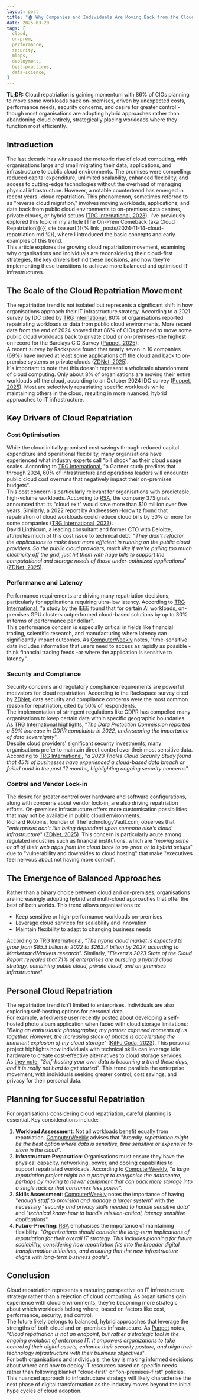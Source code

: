 ```yaml
---
layout: post
title: "🏠 Why Companies and Individuals Are Moving Back from the Cloud"
date: 2025-03-20
tags: [
  cloud,
  on-prem,
  performance,
  security,
  mlops,
  deployment,
  best-practices,
  data-science,
]
---
```


**TL;DR:** Cloud repatriation is gaining momentum with 86% of CIOs planning to
move some workloads back on-premises, driven by unexpected costs, performance
needs, security concerns, and desire for greater control - though most
organisations are adopting hybrid approaches rather than abandoning cloud
entirely, strategically placing workloads where they function most efficiently.

<!--more-->

## Introduction

The last decade has witnessed the meteoric rise of cloud computing, with
organisations large and small migrating their data, applications, and
infrastructure to public cloud environments. The promises were compelling:
reduced capital expenditure, unlimited scalability, enhanced flexibility, and
access to cutting-edge technologies without the overhead of managing physical
infrastructure. However, a notable countertrend has emerged in recent years
-cloud repatriation. This phenomenon, sometimes referred to as "reverse cloud
migration," involves moving workloads, applications, and data back from public
cloud environments to on-premises data centres, private clouds, or hybrid setups
([TRG International, 2023](https://blog.trginternational.com/cloud-repatriation-business-return-on-premises)).
I've previously explored this topic in my article [The On-Prem Comeback (aka
Cloud Repatriation)]({{ site.baseurl }}{% link
_posts/2024-11-14-cloud-repatriation.md %}), where I introduced the basic
concepts and early examples of this trend.\
This article explores the growing cloud repatriation movement, examining why
organisations and individuals are reconsidering their cloud-first strategies,
the key drivers behind these decisions, and how they're implementing these
transitions to achieve more balanced and optimised IT infrastructures.

## The Scale of the Cloud Repatriation Movement

The repatriation trend is not isolated but represents a significant shift in how
organisations approach their IT infrastructure strategy. According to a 2021
survey by IDC cited by
[TRG International](https://blog.trginternational.com/cloud-repatriation-business-return-on-premises),
80% of organisations reported repatriating workloads or data from public cloud
environments. More recent data from the end of 2024 showed that 86% of CIOs
planned to move some public cloud workloads back to private cloud or on-premises
-the highest on record for the Barclays CIO Survey
([Puppet, 2025](https://www.puppet.com/blog/cloud-repatriation)).\
A recent survey by Rackspace found that nearly seven in 10 companies (69%) have
moved at least some applications off the cloud and back to on-premise systems or
private clouds
([ZDNet, 2025](https://www.zdnet.com/article/why-some-companies-are-backing-away-from-the-public-cloud/)).\
It's important to note that this doesn't represent a wholesale abandonment of
cloud computing. Only about 8% of organisations are moving their entire
workloads off the cloud, according to an October 2024 IDC survey
([Puppet, 2025](https://www.puppet.com/blog/cloud-repatriation)). Most are
selectively repatriating specific workloads while maintaining others in the
cloud, resulting in more nuanced, hybrid approaches to IT infrastructure.

## Key Drivers of Cloud Repatriation

### Cost Optimisation

While the cloud initially promised cost savings through reduced capital
expenditure and operational flexibility, many organisations have experienced
what industry experts call "bill shock" as their cloud usage scales. According
to
[TRG International](https://blog.trginternational.com/cloud-repatriation-business-return-on-premises),
"a Gartner study predicts that through 2024, 60% of infrastructure and
operations leaders will encounter public cloud cost overruns that negatively
impact their on-premises budgets".\
This cost concern is particularly relevant for organisations with predictable,
high-volume workloads. According to
[RSA](https://www.rsa.com/resources/blog/identity-governance-and-administration/cloud-repatriation-why-enterprise-it-is-returning-from-the-cloud/),
the company 37Signals announced that its "cloud exit" would save more than $10
million over five years. Similarly, a 2022 report by Andreessen Horowitz found
that repatriation of cloud workloads could reduce cloud bills by 50% or more for
some companies
([TRG International, 2023](https://blog.trginternational.com/cloud-repatriation-business-return-on-premises)).\
David Linthicum, a leading consultant and former CTO with Deloitte, attributes
much of this cost issue to technical debt: "_They didn't refactor the
applications to make them more efficient in running on the public cloud
providers. So the public cloud providers, much like if we're pulling too much
electricity off the grid, just hit them with huge bills to support the
computational and storage needs of those under-optimized applications_"
([ZDNet, 2025](https://www.zdnet.com/article/why-some-companies-are-backing-away-from-the-public-cloud/)).

### Performance and Latency

Performance requirements are driving many repatriation decisions, particularly
for applications requiring ultra-low latency. According to
[TRG International](https://blog.trginternational.com/cloud-repatriation-business-return-on-premises),
"a study by the IEEE found that for certain AI workloads, on-premises GPU
clusters outperformed cloud-based solutions by up to 30% in terms of performance
per dollar".\
This performance concern is especially critical in fields like financial
trading, scientific research, and manufacturing where latency can significantly
impact outcomes. As
[ComputerWeekly](https://www.computerweekly.com/feature/Cloud-repatriation-How-to-do-it-successfully)
notes, "time-sensitive data includes information that users need to access as
rapidly as possible -think financial trading feeds -or where the application is
sensitive to latency".

### Security and Compliance

Security concerns and regulatory compliance requirements are powerful motivators
for cloud repatriation. According to the Rackspace survey cited by
[ZDNet](https://www.zdnet.com/article/why-some-companies-are-backing-away-from-the-public-cloud/),
data security and compliance concerns were the most common reason for
repatriation, cited by 50% of respondents.\
The implementation of stringent regulations like GDPR has compelled many
organisations to keep certain data within specific geographic boundaries. As
[TRG International](https://blog.trginternational.com/cloud-repatriation-business-return-on-premises)
highlights, "_The Data Protection Commission reported a 59% increase in GDPR
complaints in 2022, underscoring the importance of data sovereignty_".\
Despite cloud providers' significant security investments, many organisations
prefer to maintain direct control over their most sensitive data. According to
[TRG International](https://blog.trginternational.com/cloud-repatriation-business-return-on-premises),
"_a 2023 Thales Cloud Security Study found that 45% of businesses have
experienced a cloud-based data breach or failed audit in the past 12 months,
highlighting ongoing security concerns_".

### Control and Vendor Lock-in

The desire for greater control over hardware and software configurations, along
with concerns about vendor lock-in, are also driving repatriation efforts.
On-premises infrastructure offers more customisation possibilities that may not
be available in public cloud environments.\
Richard Robbins, founder of TheTechnologyVault.com, observes that "_enterprises
don't like being dependent upon someone else's cloud infrastructure_"
([ZDNet, 2025](https://www.zdnet.com/article/why-some-companies-are-backing-away-from-the-public-cloud/)).
This concern is particularly acute among regulated industries such as financial
institutions, which are "_moving some or all of their web apps from the cloud
back to on-prem or to hybrid setups_" due to "vulnerability and downsides to
cloud hosting" that make "executives feel nervous about not having more
control".

## The Emergence of Balanced Approaches

Rather than a binary choice between cloud and on-premises, organisations are
increasingly adopting hybrid and multi-cloud approaches that offer the best of
both worlds. This trend allows organisations to:

- Keep sensitive or high-performance workloads on-premises
- Leverage cloud services for scalability and innovation
- Maintain flexibility to adapt to changing business needs

According to
[TRG International](https://blog.trginternational.com/cloud-repatriation-business-return-on-premises),
"_The hybrid cloud market is expected to grow from $85.3 billion in 2022 to
$262.4 billion by 2027, according to MarketsandMarkets research_". Similarly,
"_Flexera's 2023 State of the Cloud Report revealed that 71% of enterprises are
pursuing a hybrid cloud strategy, combining public cloud, private cloud, and
on-premises infrastructure_".

## Personal Cloud Repatriation

The repatriation trend isn't limited to enterprises. Individuals are also
exploring self-hosting options for personal data.\
For example,
[a fediverse user](https://hachyderm.io/@Jeffrey04/114175854454606516) recently
posted about developing a self-hosted photo album application when faced with
cloud storage limitations: "_Being an enthusiastic photographer, my partner
captured moments of us together. However, the increasing stack of photos is
accelerating the imminent explosion of my cloud storage_"
([KitFu Coda, 2023](https://kitfucoda.medium.com/a-love-story-in-code-building-my-self-hosted-photo-album-b56a4e89ebdd)).
This personal project highlights how individuals with technical skills can
leverage idle hardware to create cost-effective alternatives to cloud storage
services.\
As
[they note](https://kitfucoda.medium.com/a-love-story-in-code-building-my-self-hosted-photo-album-b56a4e89ebdd),
"_Self-hosting your own data is becoming a trend these days, and it is really
not hard to get started_". This trend parallels the enterprise movement, with
individuals seeking greater control, cost savings, and privacy for their
personal data.

## Planning for Successful Repatriation

For organisations considering cloud repatriation, careful planning is essential.
Key considerations include:

1. **Workload Assessment**: Not all workloads benefit equally from repatriation.
   [ComputerWeekly](https://www.computerweekly.com/feature/Cloud-repatriation-How-to-do-it-successfully)
   advises that "_broadly, repatriation might be the best option where data is
   sensitive, time sensitive or expensive to store in the cloud_".
2. **Infrastructure Preparation**: Organisations must ensure they have the
   physical capacity, networking, power, and cooling capabilities to support
   repatriated workloads. According to
   [ComputerWeekly](https://www.computerweekly.com/feature/Cloud-repatriation-How-to-do-it-successfully),
   "_a large repatriation project might be a prompt to reorganise the
   datacentre, perhaps by moving to newer equipment that can pack more storage
   into a single rack or that consumes less power_".
3. **Skills Assessment**:
   [ComputerWeekly](https://www.computerweekly.com/feature/Cloud-repatriation-How-to-do-it-successfully)
   notes the importance of having "_enough staff to provision and manage a
   larger system_" with the necessary "_security and privacy skills needed to
   handle sensitive data_" and "_technical know-how to handle mission-critical,
   latency sensitive applications_".
4. **Future-Proofing**:
   [RSA](https://www.rsa.com/resources/blog/identity-governance-and-administration/cloud-repatriation-why-enterprise-it-is-returning-from-the-cloud/)
   emphasises the importance of maintaining flexibility: "_Organizations should
   consider the long-term implications of repatriation for their overall IT
   strategy. This includes planning for future scalability, considering how
   repatriation fits into the broader digital transformation initiatives, and
   ensuring that the new infrastructure aligns with long-term business goals_".

## Conclusion

Cloud repatriation represents a maturing perspective on IT infrastructure
strategy rather than a rejection of cloud computing. As organisations gain
experience with cloud environments, they're becoming more strategic about which
workloads belong where, based on factors like cost, performance, security, and
control.\
The future likely belongs to balanced, hybrid approaches that leverage the
strengths of both cloud and on-premises infrastructure. As
[Puppet](https://www.puppet.com/blog/cloud-repatriation) notes, "_Cloud
repatriation is not an endpoint, but rather a strategic tool in the ongoing
evolution of enterprise IT. It empowers organizations to take control of their
digital assets, enhance their security posture, and align their technology
infrastructure with their business objectives_".\
For both organisations and individuals, the key is making informed decisions
about where and how to deploy IT resources based on specific needs rather than
following blanket "cloud-first" or "on-premises-first" policies. This nuanced
approach to infrastructure strategy will likely characterise the next phase of
digital transformation as the industry moves beyond the initial hype cycles of
cloud adoption.

